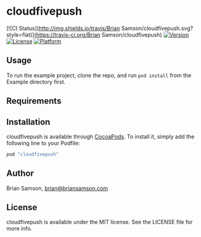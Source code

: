 # cloudfivepush

[![CI Status](http://img.shields.io/travis/Brian Samson/cloudfivepush.svg?style=flat)](https://travis-ci.org/Brian Samson/cloudfivepush)
[![Version](https://img.shields.io/cocoapods/v/cloudfivepush.svg?style=flat)](http://cocoapods.org/pods/cloudfivepush)
[![License](https://img.shields.io/cocoapods/l/cloudfivepush.svg?style=flat)](http://cocoapods.org/pods/cloudfivepush)
[![Platform](https://img.shields.io/cocoapods/p/cloudfivepush.svg?style=flat)](http://cocoapods.org/pods/cloudfivepush)

## Usage

To run the example project, clone the repo, and run `pod install` from the Example directory first.

## Requirements

## Installation

cloudfivepush is available through [CocoaPods](http://cocoapods.org). To install
it, simply add the following line to your Podfile:

```ruby
pod "cloudfivepush"
```

## Author

Brian Samson, brian@briansamson.com

## License

cloudfivepush is available under the MIT license. See the LICENSE file for more info.

